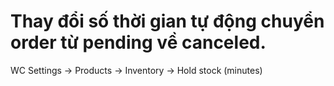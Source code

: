 # Thay đổi số thời gian tự động chuyển order từ pending về  canceled.

WC Settings -> Products -> Inventory -> Hold stock (minutes)
